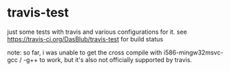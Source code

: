 travis-test
===========

just some tests with travis and various configurations for it.
see https://travis-ci.org/DasBlub/travis-test for build status

note: so far, i was unable to get the cross compile with i586-mingw32msvc-gcc / -g++ to work, but it's also not officially supported by travis.
